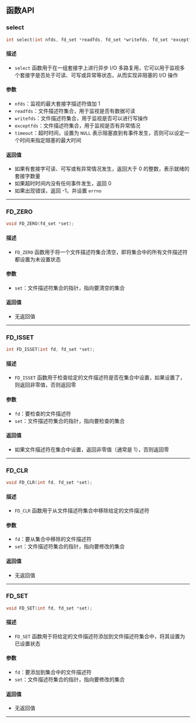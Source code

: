 ## 函数API

### select

```c
int select(int nfds, fd_set *readfds, fd_set *writefds, fd_set *exceptfds, struct timeval *timeout);
```

#### 描述

- `select` 函数用于在一组套接字上进行异步 I/O 多路复用，它可以用于监视多个套接字是否处于可读、可写或异常等状态，从而实现非阻塞的 I/O 操作

#### 参数

- `nfds`：监视的最大套接字描述符值加 1
- `readfds`：文件描述符集合，用于监视是否有数据可读
- `writefds`：文件描述符集合，用于监视是否可以进行写操作
- `exceptfds`：文件描述符集合，用于监视是否有异常情况
- `timeout`：超时时间，设置为 `NULL` 表示阻塞直到有事件发生，否则可以设定一个时间来指定阻塞的最大时间

#### 返回值

- 如果有套接字可读、可写或有异常情况发生，返回大于 0 的整数，表示就绪的套接字数量
- 如果超时时间内没有任何事件发生，返回 0
- 如果出现错误，返回 -1，并设置 `errno`

---

### FD_ZERO

```c
void FD_ZERO(fd_set *set);
```

#### 描述

- `FD_ZERO` 函数用于将一个文件描述符集合清空，即将集合中的所有文件描述符都设置为未设置状态

#### 参数

- `set`：文件描述符集合的指针，指向要清空的集合

#### 返回值

- 无返回值

---

### FD_ISSET

```c
int FD_ISSET(int fd, fd_set *set);
```

#### 描述

- `FD_ISSET` 函数用于检查给定的文件描述符是否在集合中设置，如果设置了，则返回非零值，否则返回零

#### 参数

- `fd`：要检查的文件描述符
- `set`：文件描述符集合的指针，指向要检查的集合

#### 返回值

- 如果文件描述符在集合中设置，返回非零值（通常是 1），否则返回零

---

### FD_CLR

```c
void FD_CLR(int fd, fd_set *set);
```

#### 描述

- `FD_CLR` 函数用于从文件描述符集合中移除给定的文件描述符

#### 参数

- `fd`：要从集合中移除的文件描述符
- `set`：文件描述符集合的指针，指向要修改的集合

#### 返回值

- 无返回值

----

### FD_SET

```c
void FD_SET(int fd, fd_set *set);
```

#### 描述

- `FD_SET` 函数用于将给定的文件描述符添加到文件描述符集合中，将其设置为已设置状态

#### 参数

- `fd`：要添加到集合中的文件描述符
- `set`：文件描述符集合的指针，指向要修改的集合

#### 返回值

- 无返回值

---

